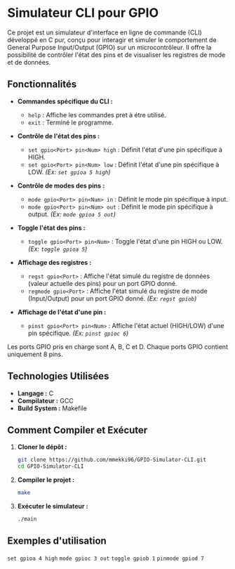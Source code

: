 # Simulateur CLI pour GPIO

Ce projet est un simulateur d'interface en ligne de commande (CLI) développé en C pur, conçu pour interagir et simuler le comportement de General Purpose Input/Output (GPIO) sur un microcontrôleur. Il offre la possibilité de contrôler l'état des pins et de visualiser les registres de mode et de données.

## Fonctionnalités

* **Commandes spécifique du CLI :**
    * `help` : Affiche les commandes pret à étre utilisé.
    * `exit` : Terminé le programme.

* **Contrôle de l'état des pins :**
    * `set gpio<Port> pin<Num> high` : Définit l'état d'une pin spécifique à HIGH.
    * `set gpio<Port> pin<Num> low` : Définit l'état d'une pin spécifique à LOW.
    *(Ex: `set gpioa 5 high`)*
* **Contrôle de modes des pins :**
    * `mode gpio<Port> pin<Num> in` : Définit le mode pin spécifique à input.
    * `mode gpio<Port> pin<Num> out` : Définit le mode pin spécifique à output.
    *(Ex: `mode gpioa 5 out`)*
* **Toggle l'état des pins :**
    * `toggle gpio<Port> pin<Num>` : Toggle l'état d'une pin HIGH ou LOW.
    *(Ex: `toggle gpioa 5`)*
* **Affichage des registres :**
    * `regst gpio<Port>` : Affiche l'état simulé du registre de données (valeur actuelle des pins) pour un port GPIO donné.
    * `regmode gpio<Port>` : Affiche l'état simulé du registre de mode (Input/Output) pour un port GPIO donné.
    *(Ex: `regst gpiob`)*
* **Affichage de l'état d'une pin :**
    * `pinst gpio<Port> pin<Num>` : Affiche l'état actuel (HIGH/LOW) d'une pin spécifique.
    *(Ex: `pinst gpioc 6`)*

Les ports GPIO pris en charge sont A, B, C et D.
Chaque ports GPIO contient uniquement 8 pins.

## Technologies Utilisées

* **Langage :** C
* **Compilateur :** GCC
* **Build System :** Makefile

## Comment Compiler et Exécuter

1.  **Cloner le dépôt :**
    ```bash
    git clone https://github.com/mmekki96/GPIO-Simulator-CLI.git
    cd GPIO-Simulator-CLI
    ```
2.  **Compiler le projet :**
    ```bash
    make
    ```
3.  **Exécuter le simulateur :**
    ```bash
    ./main
    ```

## Exemples d'utilisation

`set gpioa 4 high`
`mode gpioc 3 out`
`toggle gpiob 1`
`pinmode gpiod 7` 
